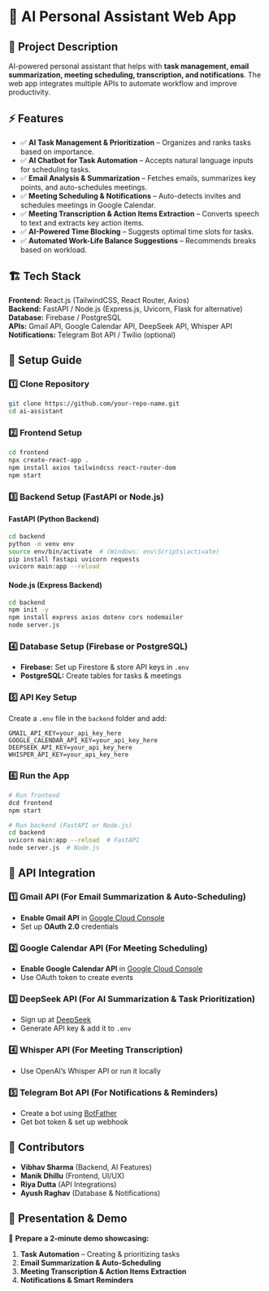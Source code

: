 # 🚀 AI Personal Assistant Web App

## 📌 Project Description
AI-powered personal assistant that helps with **task management, email summarization, meeting scheduling, transcription, and notifications**. The web app integrates multiple APIs to automate workflow and improve productivity.

## ⚡ Features
- ✅ **AI Task Management & Prioritization** – Organizes and ranks tasks based on importance.
- ✅ **AI Chatbot for Task Automation** – Accepts natural language inputs for scheduling tasks.
- ✅ **Email Analysis & Summarization** – Fetches emails, summarizes key points, and auto-schedules meetings.
- ✅ **Meeting Scheduling & Notifications** – Auto-detects invites and schedules meetings in Google Calendar.
- ✅ **Meeting Transcription & Action Items Extraction** – Converts speech to text and extracts key action items.
- ✅ **AI-Powered Time Blocking** – Suggests optimal time slots for tasks.
- ✅ **Automated Work-Life Balance Suggestions** – Recommends breaks based on workload.

## 🏗️ Tech Stack
**Frontend:** React.js (TailwindCSS, React Router, Axios)  
**Backend:** FastAPI / Node.js (Express.js, Uvicorn, Flask for alternative)  
**Database:** Firebase / PostgreSQL  
**APIs:** Gmail API, Google Calendar API, DeepSeek API, Whisper API  
**Notifications:** Telegram Bot API / Twilio (optional)  

## 🚀 Setup Guide

### **1️⃣ Clone Repository**
```bash
git clone https://github.com/your-repo-name.git
cd ai-assistant
```

### **2️⃣ Frontend Setup**
```bash
cd frontend
npx create-react-app .
npm install axios tailwindcss react-router-dom
npm start
```

### **3️⃣ Backend Setup (FastAPI or Node.js)**
#### **FastAPI (Python Backend)**
```bash
cd backend
python -m venv env
source env/bin/activate  # (Windows: env\Scripts\activate)
pip install fastapi uvicorn requests
uvicorn main:app --reload
```

#### **Node.js (Express Backend)**
```bash
cd backend
npm init -y
npm install express axios dotenv cors nodemailer
node server.js
```

### **4️⃣ Database Setup** (Firebase or PostgreSQL)
- **Firebase:** Set up Firestore & store API keys in `.env`  
- **PostgreSQL:** Create tables for tasks & meetings  

### **5️⃣ API Key Setup**
Create a `.env` file in the `backend` folder and add:
```env
GMAIL_API_KEY=your_api_key_here
GOOGLE_CALENDAR_API_KEY=your_api_key_here
DEEPSEEK_API_KEY=your_api_key_here
WHISPER_API_KEY=your_api_key_here
```

### **6️⃣ Run the App**
```bash
# Run frontend
dcd frontend
npm start

# Run backend (FastAPI or Node.js)
cd backend
uvicorn main:app --reload  # FastAPI
node server.js  # Node.js
```

## 📜 API Integration
### **1️⃣ Gmail API (For Email Summarization & Auto-Scheduling)**
- **Enable Gmail API** in [Google Cloud Console](https://console.cloud.google.com/)
- Set up **OAuth 2.0** credentials

### **2️⃣ Google Calendar API (For Meeting Scheduling)**
- **Enable Google Calendar API** in [Google Cloud Console](https://console.cloud.google.com/)
- Use OAuth token to create events

### **3️⃣ DeepSeek API (For AI Summarization & Task Prioritization)**
- Sign up at [DeepSeek](https://www.deepseek.com)
- Generate API key & add it to `.env`

### **4️⃣ Whisper API (For Meeting Transcription)**
- Use OpenAI’s Whisper API or run it locally

### **5️⃣ Telegram Bot API (For Notifications & Reminders)**
- Create a bot using [BotFather](https://t.me/botfather)
- Get bot token & set up webhook

## 🎯 Contributors
- **Vibhav Sharma** (Backend, AI Features)  
- **Manik Dhillu** (Frontend, UI/UX)  
- **Riya Dutta** (API Integrations)  
- **Ayush Raghav** (Database & Notifications)  

## 🎤 Presentation & Demo
📌 **Prepare a 2-minute demo showcasing:**
1. **Task Automation** – Creating & prioritizing tasks
2. **Email Summarization & Auto-Scheduling**
3. **Meeting Transcription & Action Items Extraction**
4. **Notifications & Smart Reminders**

